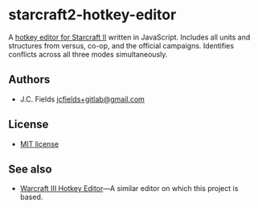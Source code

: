 # starcraft2-hotkey-editor

A [hotkey editor for Starcraft II](https://jcfields.gitlab.io/starcraft2-hotkey-editor/) written in JavaScript. Includes all units and structures from versus, co-op, and the official campaigns. Identifies conflicts across all three modes simultaneously.

## Authors

- J.C. Fields <jcfields+gitlab@gmail.com>

## License

- [MIT license](http://opensource.org/licenses/mit-license.php)

## See also

- [Warcraft III Hotkey Editor](https://gitlab.com/jcfields/warcraft3-hotkey-editor)—A similar editor on which this project is based.
